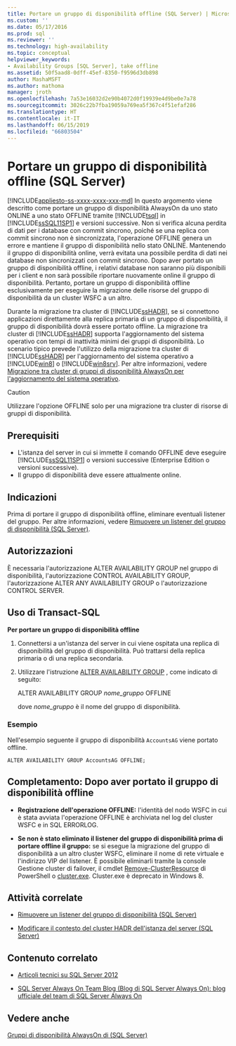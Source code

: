 ```yaml
---
title: Portare un gruppo di disponibilità offline (SQL Server) | Microsoft Docs
ms.custom: ''
ms.date: 05/17/2016
ms.prod: sql
ms.reviewer: ''
ms.technology: high-availability
ms.topic: conceptual
helpviewer_keywords:
- Availability Groups [SQL Server], take offline
ms.assetid: 50f5aad8-0dff-45ef-8350-f9596d3db898
author: MashaMSFT
ms.author: mathoma
manager: jroth
ms.openlocfilehash: 7a53e16032d2e90b4072d0f19939e4d9be0e7a78
ms.sourcegitcommit: 3026c22b7fba19059a769ea5f367c4f51efaf286
ms.translationtype: HT
ms.contentlocale: it-IT
ms.lasthandoff: 06/15/2019
ms.locfileid: "66803504"
---
```

# <a name="take-an-availability-group-offline-sql-server"></a>Portare un gruppo di disponibilità offline (SQL Server)
[!INCLUDE[appliesto-ss-xxxx-xxxx-xxx-md](../../../includes/appliesto-ss-xxxx-xxxx-xxx-md.md)]
  In questo argomento viene descritto come portare un gruppo di disponibilità AlwaysOn da uno stato ONLINE a uno stato OFFLINE tramite [!INCLUDE[tsql](../../../includes/tsql-md.md)] in [!INCLUDE[ssSQL11SP1](../../../includes/sssql11sp1-md.md)] e versioni successive. Non si verifica alcuna perdita di dati per i database con commit sincrono, poiché se una replica con commit sincrono non è sincronizzata, l'operazione OFFLINE genera un errore e mantiene il gruppo di disponibilità nello stato ONLINE. Mantenendo il gruppo di disponibilità online, verrà evitata una possibile perdita di dati nei database non sincronizzati con commit sincrono. Dopo aver portato un gruppo di disponibilità offline, i relativi database non saranno più disponibili per i client e non sarà possibile riportare nuovamente online il gruppo di disponibilità. Pertanto, portare un gruppo di disponibilità offline esclusivamente per eseguire la migrazione delle risorse del gruppo di disponibilità da un cluster WSFC a un altro.  
  
 Durante la migrazione tra cluster di [!INCLUDE[ssHADR](../../../includes/sshadr-md.md)], se si connettono applicazioni direttamente alla replica primaria di un gruppo di disponibilità, il gruppo di disponibilità dovrà essere portato offline. La migrazione tra cluster di [!INCLUDE[ssHADR](../../../includes/sshadr-md.md)] supporta l'aggiornamento del sistema operativo con tempi di inattività minimi dei gruppi di disponibilità. Lo scenario tipico prevede l'utilizzo della migrazione tra cluster di [!INCLUDE[ssHADR](../../../includes/sshadr-md.md)] per l'aggiornamento del sistema operativo a [!INCLUDE[win8](../../../includes/win8-md.md)] o [!INCLUDE[win8srv](../../../includes/win8srv-md.md)]. Per altre informazioni, vedere [Migrazione tra cluster di gruppi di disponibilità AlwaysOn per l'aggiornamento del sistema operativo](https://msdn.microsoft.com/library/jj873730.aspx).  
  
  
> [!CAUTION]  
>  Utilizzare l'opzione OFFLINE solo per una migrazione tra cluster di risorse di gruppi di disponibilità.  
  
##  <a name="Prerequisites"></a> Prerequisiti  
  
-   L'istanza del server in cui si immette il comando OFFLINE deve eseguire [!INCLUDE[ssSQL11SP1](../../../includes/sssql11sp1-md.md)] o versioni successive (Enterprise Edition o versioni successive).    
-   Il gruppo di disponibilità deve essere attualmente online.  
  
##  <a name="Recommendations"></a> Indicazioni  
 Prima di portare il gruppo di disponibilità offline, eliminare eventuali listener del gruppo. Per altre informazioni, vedere [Rimuovere un listener del gruppo di disponibilità &#40;SQL Server&#41;](../../../database-engine/availability-groups/windows/remove-an-availability-group-listener-sql-server.md).  
  
##  <a name="Permissions"></a> Autorizzazioni  
 È necessaria l'autorizzazione ALTER AVAILABILITY GROUP nel gruppo di disponibilità, l'autorizzazione CONTROL AVAILABILITY GROUP, l'autorizzazione ALTER ANY AVAILABILITY GROUP o l'autorizzazione CONTROL SERVER.  
  
##  <a name="TsqlProcedure"></a> Uso di Transact-SQL  
 **Per portare un gruppo di disponibilità offline**  
  
1.  Connettersi a un'istanza del server in cui viene ospitata una replica di disponibilità del gruppo di disponibilità. Può trattarsi della replica primaria o di una replica secondaria.  
  
2.  Utilizzare l'istruzione [ALTER AVAILABILITY GROUP](../../../t-sql/statements/alter-availability-group-transact-sql.md) , come indicato di seguito:  
  
     ALTER AVAILABILITY GROUP *nome_gruppo* OFFLINE  
  
     dove *nome_gruppo* è il nome del gruppo di disponibilità.  
  
### <a name="example"></a>Esempio  
 Nell'esempio seguente il gruppo di disponibilità `AccountsAG` viene portato offline.  
  
```  
ALTER AVAILABILITY GROUP AccountsAG OFFLINE;  
```  
  
##  <a name="FollowUp"></a> Completamento: Dopo aver portato il gruppo di disponibilità offline  
  
-   **Registrazione dell'operazione OFFLINE:**  l'identità del nodo WSFC in cui è stata avviata l'operazione OFFLINE è archiviata nel log del cluster WSFC e in SQL ERRORLOG.  
  
-   **Se non è stato eliminato il listener del gruppo di disponibilità prima di portare offline il gruppo:**  se si esegue la migrazione del gruppo di disponibilità a un altro cluster WSFC, eliminare il nome di rete virtuale e l'indirizzo VIP del listener. È possibile eliminarli tramite la console Gestione cluster di failover, il cmdlet [Remove-ClusterResource](https://technet.microsoft.com/library/ee461015\(WS.10\).aspx) di PowerShell o [cluster.exe](https://technet.microsoft.com/library/ee461015\(WS.10\).aspx). Cluster.exe è deprecato in Windows 8.  
  
##  <a name="RelatedTasks"></a> Attività correlate  
  
-   [Rimuovere un listener del gruppo di disponibilità &#40;SQL Server&#41;](../../../database-engine/availability-groups/windows/remove-an-availability-group-listener-sql-server.md)  
  
-   [Modificare il contesto del cluster HADR dell'istanza del server &#40;SQL Server&#41;](../../../database-engine/availability-groups/windows/change-the-hadr-cluster-context-of-server-instance-sql-server.md)  
  
##  <a name="RelatedContent"></a> Contenuto correlato  
  
-   [Articoli tecnici su SQL Server 2012](https://msdn.microsoft.com/library/bb418445\(SQL.10\).aspx)  
  
-   [SQL Server Always On Team Blog (Blog di SQL Server Always On): blog ufficiale del team di SQL Server Always On](https://blogs.msdn.microsoft.com/sqlalwayson/)  
  
## <a name="see-also"></a>Vedere anche  
 [Gruppi di disponibilità AlwaysOn di &#40;SQL Server&#41;](../../../database-engine/availability-groups/windows/always-on-availability-groups-sql-server.md)  
  
  
